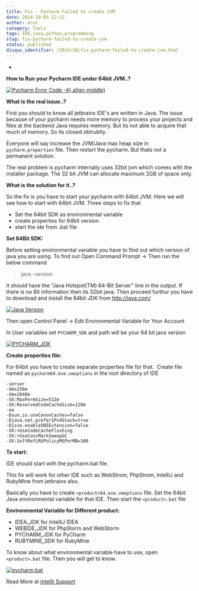 ```yaml
---
title: Fix - Pycharm Failed to create JVM
date: 2014-10-03 12:12
author: arul
category: Tools
tags: IDE,java,python,programming
slug: fix-pycharm-failed-to-create-jvm
status: published
disqus_identifier: /2014/10/fix-pycharm-failed-to-create-jvm.html
---
```

-
**How to Run your Pycharm IDE under 64bit JVM..?**

[![Pycharm Error Code -4](http://4.bp.blogspot.com/-llWB2o4A5Ww/VC7ZhgH-j5I/AAAAAAAAWC4/wbtlkiYONLc/s320/pycharm-error-code.PNG){.align-middle}](http://4.bp.blogspot.com/-llWB2o4A5Ww/VC7ZhgH-j5I/AAAAAAAAWC4/wbtlkiYONLc/s1600/pycharm-error-code.PNG)

**What is the real issue..?**

First you should to know all jetbrains IDE\'s are written in Java. The
issue because of your pycharm needs more memory to process your projects
and files at the backend Java requires memory. But its not able to
acquire that much of memory. So its closed obtrubtly.

Everyone will say increase the JVM/Java max heap size in
`pycharm.properties` file. Then restart the pycharm. But thats not a
permanent solution.

The real problem is pycharm internally uses 32bit jvm which comes with
the installer package. The 32 bit JVM can allocate maximum 2GB of space
only.

**What is the solution for it..?**

So the fix is you have to start your pycharm with 64bit JVM. Here we
will see how to start with 64bit JVM. Three steps to fix that

-   Set the 64bit SDK as environmental variable
-   create properties for 64bit version
-   start the ide from .bat file

**Set 64Bit SDK:**

Before setting environmental variable you have to find out which version
of java you are using. To find out Open Command Prompt → Then run the
below command

> java -version

It should have the \"Java Hotspot(TM) 64-Bit Server\" line in the
output. If there is no Bit information then its 32bit java. Then proceed
furthur you have to download and install the 64bit JDK from
<http://java.com/>

[![Java Version](http://4.bp.blogspot.com/-dQGv7xsG25s/VC7ZizVLThI/AAAAAAAAWDI/55dvR_UwtM0/s320/pycharm-find-java-version.PNG)](http://4.bp.blogspot.com/-dQGv7xsG25s/VC7ZizVLThI/AAAAAAAAWDI/55dvR_UwtM0/s1600/pycharm-find-java-version.PNG)

Then open Control Panel → Edit Environmental Variable for Your Account

In User variables set `PYCHARM_SDK` and path will be your 64 bit java
version

[![PYCHARM_JDK](http://2.bp.blogspot.com/-8K20N9lH9SQ/VC7ZhrcJ7II/AAAAAAAAWC8/Av1sErElf-c/s320/pycharm-env.PNG)](http://2.bp.blogspot.com/-8K20N9lH9SQ/VC7ZhrcJ7II/AAAAAAAAWC8/Av1sErElf-c/s1600/pycharm-env.PNG)

**Create properties file:**

For 64bit you have to create separate properties file for that.  Create
file named as `pycharm64.exe.vmoptions` in the root directory of IDE

``` text
-server
-Xms256m
-Xmx2048m
-XX:MaxPermSize=512m
-XX:ReservedCodeCacheSize=128m
-ea
-Dsun.io.useCanonCaches=false
-Djava.net.preferIPv4Stack=true
-Djsse.enableSNIExtension=false
-XX:+UseCodeCacheFlushing
-XX:+UseConcMarkSweepGC
-XX:SoftRefLRUPolicyMSPerMB=100
```

**To start:**

IDE should start with the pycharm.bat file.

This fix will work for other IDE such as WebStrom, PhpStrom, IntelliJ
and RubyMine from jetbrains also.

Basically you have to create `<product>64.exe.vmoptions` file. Set the
64bit Java environmental variable for that IDE. Then start the
`<product>.bat` file

**Environmental Variable for Different product:**

-   IDEA_JDK for IntelliJ IDEA
-   WEBIDE_JDK for PhpStorm and WebStorm
-   PYCHARM_JDK for PyCharm
-   RUBYMINE_SDK for RubyMine

To know about what environmental variable have to use, open
`<product>.bat` file. Then you will get to know.

[![pycharm.bat](http://2.bp.blogspot.com/-iTUeJ174ljc/VC7ZjyPDevI/AAAAAAAAWDQ/XhIp6aO88DY/s320/pycharm-startup-script.PNG)](http://2.bp.blogspot.com/-iTUeJ174ljc/VC7ZjyPDevI/AAAAAAAAWDQ/XhIp6aO88DY/s1600/pycharm-startup-script.PNG)

Read More at [intellij
Support](https://intellij-support.jetbrains.com/entries/23393413-The-JVM-could-not-be-started-The-main-method-may-have-thrown-an-exception)
